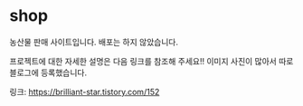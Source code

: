 # shop
농산물 판매 사이트입니다. 배포는 하지 않았습니다. 



프로젝트에 대한 자세한 설명은 다음 링크를 참조해 주세요!!
이미지 사진이 많아서 따로 블로그에 등록했습니다.



링크: https://brilliant-star.tistory.com/152
